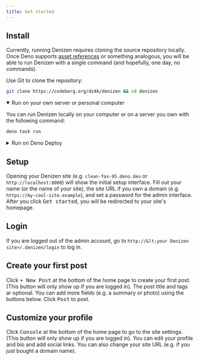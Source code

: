 ```yaml
---
title: Get started
---
```


##      Install

Currently, running Denizen requires cloning the source repository locally.
Once Deno supports
[asset references](https://github.com/tc39/proposal-asset-references)
or something analogous, you will be able to run Denizen with a single command
(and hopefully, one day, no commands).

Use Git to clone the repository:

  ~~~~ sh
  git clone https://codeberg.org/dz4k/denizen && cd denizen
  ~~~~


<details open name="how-to-run">
<summary>Run on your own server or personal computer</summary>

You can run Denizen locally on your computer or on a server you own
with the following command:

  ~~~~ sh
  deno task run
  ~~~~

</details>

<details name="how-to-run">
<summary>Run on Deno Deploy</summary>

Use `deployctl`:

~~~~ sh
deno run -A jsr:@deno/deployctl deploy bin/denizen.ts --prod
~~~~

</details>


##      Setup

Opening your Denizen site (e.g. `clean-fox-95.deno.dev` or `http://localhost:8000`)
will show the initial setup interface.
Fill out your name (or the name of your site), the site URL if you own a domain
(e.g. `https://my-cool-site.example`), and set a password for the admin interface.
After you click <kbd>Get started</kbd>, you will be redirected to your site's homepage.


##      Login

If you are logged out of the admin account, go to
`http://&lt;your Denizen site>/.denizen/login`
to log in.


##      Create your first post

Click <kbd>+ New Post</kbd> at the bottom of the home page
to create your first post.
(This button will only show up if you are logged in).
The post title and tags ar optional. You can add more fields
(e.g. a summary or photo) using the buttons below.
Click <kbd>Post</kbd> to post.


##    Customize your profile

Click <kbd>Console</kbd> at the bottom of the home page
to go to the site settings.
(This button will only show up if you are logged in).
You can edit your profile and bio and add social links.
You can also change your site URL (e.g. if you just bought a domain name).
